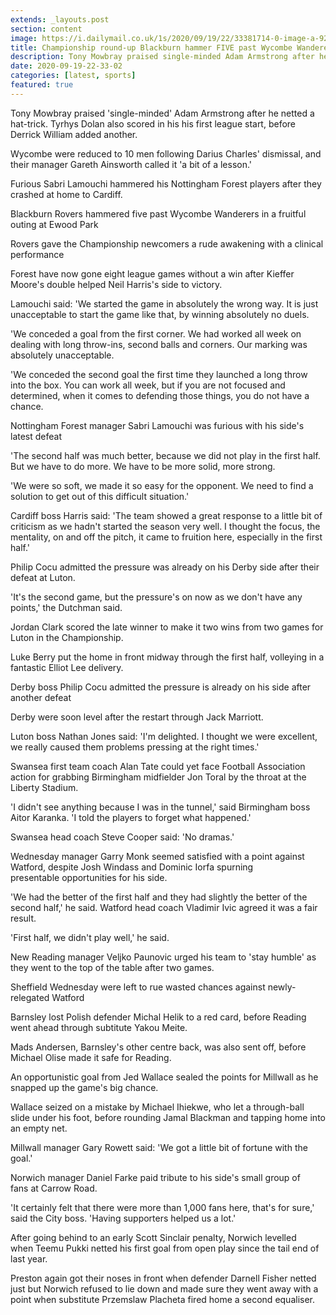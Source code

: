 ```yaml
---
extends: _layouts.post
section: content
image: https://i.dailymail.co.uk/1s/2020/09/19/22/33381714-0-image-a-92_1600549938782.jpg 
title: Championship round-up Blackburn hammer FIVE past Wycombe Wanderers 
description: Tony Mowbray praised single-minded Adam Armstrong after he netted a hat-trick. Tyrhys Dolan also scored in his his first league start, before Derrick William added another. 
date: 2020-09-19-22-33-02 
categories: [latest, sports] 
featured: true 
--- 
```

Tony Mowbray praised 'single-minded' Adam Armstrong after he netted a hat-trick. Tyrhys Dolan also scored in his his first league start, before Derrick William added another.

Wycombe were reduced to 10 men following Darius Charles' dismissal, and their manager Gareth Ainsworth called it 'a bit of a lesson.'

Furious Sabri Lamouchi hammered his Nottingham Forest players after they crashed at home to Cardiff.

Blackburn Rovers hammered five past Wycombe Wanderers in a fruitful outing at Ewood Park

Rovers gave the Championship newcomers a rude awakening with a clinical performance

Forest have now gone eight league games without a win after Kieffer Moore's double helped Neil Harris's side to victory.

Lamouchi said: 'We started the game in absolutely the wrong way. It is just unacceptable to start the game like that, by winning absolutely no duels.

'We conceded a goal from the first corner. We had worked all week on dealing with long throw-ins, second balls and corners. Our marking was absolutely unacceptable.

'We conceded the second goal the first time they launched a long throw into the box. You can work all week, but if you are not focused and determined, when it comes to defending those things, you do not have a chance.

Nottingham Forest manager Sabri Lamouchi was furious with his side's latest defeat

'The second half was much better, because we did not play in the first half. But we have to do more. We have to be more solid, more strong.

'We were so soft, we made it so easy for the opponent. We need to find a solution to get out of this difficult situation.'

Cardiff boss Harris said: 'The team showed a great response to a little bit of criticism as we hadn't started the season very well. I thought the focus, the mentality, on and off the pitch, it came to fruition here, especially in the first half.' 

Philip Cocu admitted the pressure was already on his Derby side after their defeat at Luton.

'It's the second game, but the pressure's on now as we don't have any points,' the Dutchman said.

Jordan Clark scored the late winner to make it two wins from two games for Luton in the Championship.

Luke Berry put the home in front midway through the first half, volleying in a fantastic Elliot Lee delivery.

Derby boss Philip Cocu admitted the pressure is already on his side after another defeat

Derby were soon level after the restart through Jack Marriott.

Luton boss Nathan Jones said: 'I'm delighted. I thought we were excellent, we really caused them problems pressing at the right times.'  

Swansea first team coach Alan Tate could yet face Football Association action for grabbing Birmingham midfielder Jon Toral by the throat at the Liberty Stadium.

'I didn't see anything because I was in the tunnel,' said Birmingham boss Aitor Karanka. 'I told the players to forget what happened.'

Swansea head coach Steve Cooper said: 'No dramas.' 

Wednesday manager Garry Monk seemed satisfied with a point against Watford, despite Josh Windass and Dominic Iorfa spurning presentable opportunities for his side.

'We had the better of the first half and they had slightly the better of the second half,' he said. Watford head coach Vladimir Ivic agreed it was a fair result. 

'First half, we didn't play well,' he said.  

New Reading manager Veljko Paunovic urged his team to 'stay humble' as they went to the top of the table after two games. 

Sheffield Wednesday were left to rue wasted chances against newly-relegated Watford

Barnsley lost Polish defender Michal Helik to a red card, before Reading went ahead through subtitute Yakou Meite.

Mads Andersen, Barnsley's other centre back, was also sent off, before Michael Olise made it safe for Reading.

An opportunistic goal from Jed Wallace sealed the points for Millwall as he snapped up the game's big chance.  

Wallace seized on a mistake by Michael Ihiekwe, who let a through-ball slide under his foot, before rounding Jamal Blackman and tapping home into an empty net.

Millwall manager Gary Rowett said: 'We got a little bit of fortune with the goal.'

Norwich manager Daniel Farke paid tribute to his side's small group of fans at Carrow Road.

'It certainly felt that there were more than 1,000 fans here, that's for sure,' said the City boss. 'Having supporters helped us a lot.'

After going behind to an early Scott Sinclair penalty, Norwich levelled when Teemu Pukki netted his first goal from open play since the tail end of last year.

Preston again got their noses in front when defender Darnell Fisher netted just but Norwich refused to lie down and made sure they went away with a point when substitute Przemslaw Placheta fired home a second equaliser. 

